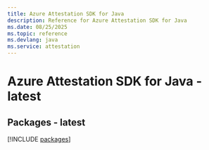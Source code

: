 ```yaml
---
title: Azure Attestation SDK for Java
description: Reference for Azure Attestation SDK for Java
ms.date: 08/25/2025
ms.topic: reference
ms.devlang: java
ms.service: attestation
---
```

# Azure Attestation SDK for Java - latest
## Packages - latest
[!INCLUDE [packages](attestation-index.md)]
